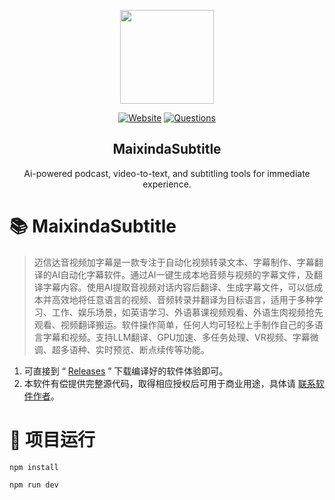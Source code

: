 
<p align="center">
  <a href="https://maixinda.com"><img src="https://github.com/maixinda/MaixindaSubtitle/blob/main/.github/favicon.ico" width="150px"></a>
</p>
<p align="center">
  <a href="https://maixinda.com"><img src="https://img.shields.io/badge/Official%20Website-maixinda.com-brightgreen?logo=Safari" alt="Website" /></a>
 <a href="https://maixinda.com/faq.html"><img src="https://img.shields.io/badge/Common Questions-maixinda.com-blue?logo=Safari" alt="Questions" /></a>	
</p>


<H2 align="center">MaixindaSubtitle</H2>
<p align="center">Ai-powered podcast, video-to-text, and subtitling tools for immediate experience.</p>

# 📚 MaixindaSubtitle
> 迈信达音视频加字幕是一款专注于自动化视频转录文本、字幕制作、字幕翻译的AI自动化字幕软件。通过AI一键生成本地音频与视频的字幕文件，及翻译字幕内容。使用AI提取音视频对话内容后翻译、生成字幕文件，可以低成本并高效地将任意语言的视频、音频转录并翻译为目标语言，适用于多种学习、工作、娱乐场景，如英语学习、外语慕课视频观看、外语生肉视频抢先观看、视频翻译搬运。软件操作简单，任何人均可轻松上手制作自己的多语言字幕和视频。支持LLM翻译、GPU加速、多任务处理、VR视频、字幕微调、超多语种、实时预览、断点续传等功能。


1. 可直接到 “ [Releases](https://github.com/maixinda/MaixindaSubtitle/releases) ” 下载编译好的软件体验即可。
2. 本软件有偿提供完整源代码，取得相应授权后可用于商业用途，具体请 [联系软件作者](https://www.maixinda.com/contact.html)。


# 🚀 项目运行
```
npm install

npm run dev
```
